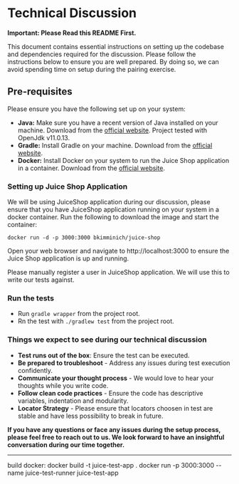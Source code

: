 # Technical Discussion

**Important: Please Read this README First.**

This document contains essential instructions on setting up the codebase and dependencies required for the discussion. Please follow the instructions below to ensure you are well prepared. By doing so, we can avoid spending time on setup during the pairing exercise.

## Pre-requisites
Please ensure you have the following set up on your system:
- **Java:** Make sure you have a recent version of Java installed on your machine. Download from the [official website](https://java.com/en/download/help/download_options.html). Project tested with OpenJdk v11.0.13.
- **Gradle:** Install Gradle on your machine. Download from the [official website](https://gradle.org/install/).
- **Docker:** Install Docker on your system to run the Juice Shop application in a container. Download from the [official website](https://www.docker.com/).

### Setting up Juice Shop Application
We will be using JuiceShop application during our discussion, please ensure that you have JuiceShop application running on your system in a docker container. Run the following to download the image and start the container:

`docker run -d -p 3000:3000 bkimminich/juice-shop`

Open your web browser and navigate to http://localhost:3000 to ensure the Juice Shop application is up and running.

Please manually register a user in JuiceShop application. We will use this to write our tests against.

### Run the tests
- Run `gradle wrapper` from the project root.
- Rn the test with `./gradlew test` from the project root.

### Things we expect to see during our technical discussion
- **Test runs out of the box**: Ensure the test can be executed.
- **Be prepared to troubleshoot** - Address any issues during test execution confidently.
- **Communicate your thought process** - We would love to hear your thoughts while you write code.
- **Follow clean code practices** - Ensure the code has descriptive variables, indentation and modularity.
- **Locator Strategy** - Please ensure that locators choosen in test are stable and have less possibility to break in future.

**If you have any questions or face any issues during the setup process, please feel free to reach out to us. We look forward to have an insightful conversation during our time together.**


---------

build docker:
docker build -t juice-test-app .
docker run -p 3000:3000 --name juice-test-runner juice-test-app




